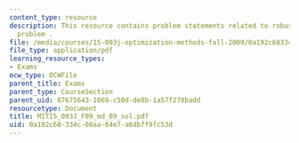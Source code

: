 ```yaml
---
content_type: resource
description: This resource contains problem statements related to robust optimization
  problem .
file: /media/courses/15-093j-optimization-methods-fall-2009/0a192c68334c08aa64e7a6dbff9fc53d_MIT15_093J_F09_md_09_sol.pdf
file_type: application/pdf
learning_resource_types:
- Exams
ocw_type: OCWFile
parent_title: Exams
parent_type: CourseSection
parent_uid: 87675643-1069-c50d-de8b-1a57f278badd
resourcetype: Document
title: MIT15_093J_F09_md_09_sol.pdf
uid: 0a192c68-334c-08aa-64e7-a6dbff9fc53d
---
```

